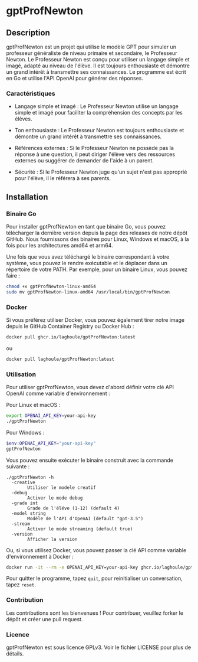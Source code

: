 # gptProfNewton

## Description

gptProfNewton est un projet qui utilise le modèle GPT pour simuler un professeur généraliste de niveau primaire et secondaire, le Professeur Newton. Le Professeur Newton est conçu pour utiliser un langage simple et imagé, adapté au niveau de l'élève. Il est toujours enthousiaste et démontre un grand intérêt à transmettre ses connaissances. Le programme est écrit en Go et utilise l'API OpenAI pour générer des réponses.

### Caractéristiques

* Langage simple et imagé : Le Professeur Newton utilise un langage simple et imagé pour faciliter la compréhension des concepts par les élèves.

* Ton enthousiaste : Le Professeur Newton est toujours enthousiaste et démontre un grand intérêt à transmettre ses connaissances.

* Références externes : Si le Professeur Newton ne possède pas la réponse à une question, il peut diriger l'élève vers des ressources externes ou suggérer de demander de l'aide à un parent.

* Sécurité : Si le Professeur Newton juge qu'un sujet n'est pas approprié pour l'élève, il le référera à ses parents.

## Installation

### Binaire Go

Pour installer gptProfNewton en tant que binaire Go, vous pouvez télécharger la dernière version depuis la page des releases de notre dépôt GitHub. Nous fournissons des binaires pour Linux, Windows et macOS, à la fois pour les architectures amd64 et arm64.

Une fois que vous avez téléchargé le binaire correspondant à votre système, vous pouvez le rendre exécutable et le déplacer dans un répertoire de votre PATH. Par exemple, pour un binaire Linux, vous pouvez faire :

```bash
chmod +x gptProfNewton-linux-amd64
sudo mv gptProfNewton-linux-amd64 /usr/local/bin/gptProfNewton
```

### Docker

Si vous préférez utiliser Docker, vous pouvez également tirer notre image depuis le GitHub Container Registry ou Docker Hub :

```bash
docker pull ghcr.io/laghoule/gptProfNewton:latest
```

ou

```bash
docker pull laghoule/gptProfNewton:latest
```

### Utilisation

Pour utiliser gptProfNewton, vous devez d'abord définir votre clé API OpenAI comme variable d'environnement :

Pour Linux et macOS :

```bash
export OPENAI_API_KEY=your-api-key
./gptProfNewton
```

Pour Windows :

```powershell
$env:OPENAI_API_KEY="your-api-key"
gptProfNewton
```

Vous pouvez ensuite exécuter le binaire construit avec la commande suivante :

```text
./gptProfNewton -h
  -creative
        Utiliser le modele creatif
  -debug
        Activer le mode debug
  -grade int
        Grade de l'éléve (1-12) (default 4)
  -model string
        Modéle de l'API d'OpenAI (default "gpt-3.5")
  -stream
        Activer le mode streaming (default true)
  -version
        Afficher la version
```

Ou, si vous utilisez Docker, vous pouvez passer la clé API comme variable d'environnement à Docker :

```bash
docker run -it --rm -e OPENAI_API_KEY=your-api-key ghcr.io/laghoule/gptProfNewton:latest
```

Pour quitter le programme, tapez `quit`, pour reinitialiser un conversation, tapez `reset`.

### Contribution

Les contributions sont les bienvenues ! Pour contribuer, veuillez forker le dépôt et créer une pull request.

### Licence

gptProfNewton est sous licence GPLv3. Voir le fichier LICENSE pour plus de détails.
